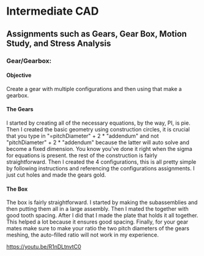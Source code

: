 # Intermediate CAD
## Assignments such as Gears, Gear Box, Motion Study, and Stress Analysis 

### Gear/Gearbox:
#### Objective
Create a gear with multiple configurations and then using that make a gearbox. 
#### The Gears
I started by creating all of the necessary equations, by the way, PI, is pie. Then I created the basic geometry using construction circles, it is crucial that you type in "=pitchDiameter" + 2 * "addendum" and not "pitchDiameter" + 2 * "addendum" because the latter will auto solve and become a fixed dimension. You know you've done it right when the sigma for equations is present. the rest of the construction is fairly straightforward. Then I created the 4 configurations, this is all pretty simple by following instructions and referencing the configurations assignments. I just cut holes and made the gears gold. 

#### The Box
The box is fairly straightforward. I started by making the subassemblies and then putting them all in a large assembly. Then I mated the together with good tooth spacing. After I did that I made the plate that holds it all together. This helped a lot because it ensures good spacing. Finally, for your gear mates make sure to make your ratio the two pitch diameters of the gears meshing, the auto-filled ratio will not work in my experience. 


https://youtu.be/R1nDLtnvtC0

